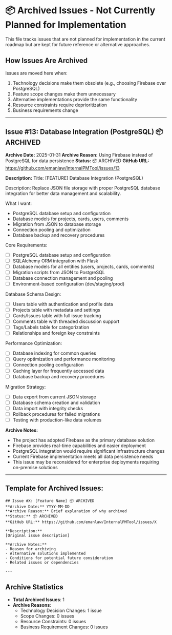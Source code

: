# 📦 Archived Issues - Not Currently Planned for Implementation

This file tracks issues that are not planned for implementation in the current roadmap but are kept for future reference or alternative approaches.

## How Issues Are Archived

Issues are moved here when:
1. Technology decisions make them obsolete (e.g., choosing Firebase over PostgreSQL)
2. Feature scope changes make them unnecessary
3. Alternative implementations provide the same functionality
4. Resource constraints require deprioritization
5. Business requirements change

---

## Issue #13: Database Integration (PostgreSQL) 📦 ARCHIVED
**Archive Date:** 2025-01-31
**Archive Reason:** Using Firebase instead of PostgreSQL for data persistence
**Status:** 📦 ARCHIVED
**GitHub URL:** https://github.com/emanlaw/InternalPMTool/issues/13

**Description:**
Title: [FEATURE] Database Integration (PostgreSQL)

Description:
Replace JSON file storage with proper PostgreSQL database integration for better data management and scalability.

What I want:
- PostgreSQL database setup and configuration
- Database models for projects, cards, users, comments
- Migration from JSON to database storage
- Connection pooling and optimization
- Database backup and recovery procedures

Core Requirements:
- [ ] PostgreSQL database setup and configuration
- [ ] SQLAlchemy ORM integration with Flask
- [ ] Database models for all entities (users, projects, cards, comments)
- [ ] Migration scripts from JSON to PostgreSQL
- [ ] Database connection management and pooling
- [ ] Environment-based configuration (dev/staging/prod)

Database Schema Design:
- [ ] Users table with authentication and profile data
- [ ] Projects table with metadata and settings
- [ ] Cards/Issues table with full issue tracking
- [ ] Comments table with threaded discussion support
- [ ] Tags/Labels table for categorization
- [ ] Relationships and foreign key constraints

Performance Optimization:
- [ ] Database indexing for common queries
- [ ] Query optimization and performance monitoring
- [ ] Connection pooling configuration
- [ ] Caching layer for frequently accessed data
- [ ] Database backup and recovery procedures

Migration Strategy:
- [ ] Data export from current JSON storage
- [ ] Database schema creation and validation
- [ ] Data import with integrity checks
- [ ] Rollback procedures for failed migrations
- [ ] Testing with production-like data volumes

**Archive Notes:**
- The project has adopted Firebase as the primary database solution
- Firebase provides real-time capabilities and easier deployment
- PostgreSQL integration would require significant infrastructure changes
- Current Firebase implementation meets all data persistence needs
- This issue may be reconsidered for enterprise deployments requiring on-premise solutions

---

## Template for Archived Issues:

```
## Issue #X: [Feature Name] 📦 ARCHIVED
**Archive Date:** YYYY-MM-DD
**Archive Reason:** Brief explanation of why archived
**Status:** 📦 ARCHIVED
**GitHub URL:** https://github.com/emanlaw/InternalPMTool/issues/X

**Description:**
[Original issue description]

**Archive Notes:**
- Reason for archiving
- Alternative solutions implemented
- Conditions for potential future consideration
- Related issues or dependencies

---
```

## Archive Statistics
- **Total Archived Issues**: 1
- **Archive Reasons**:
  - Technology Decision Changes: 1 issue
  - Scope Changes: 0 issues
  - Resource Constraints: 0 issues
  - Business Requirement Changes: 0 issues
